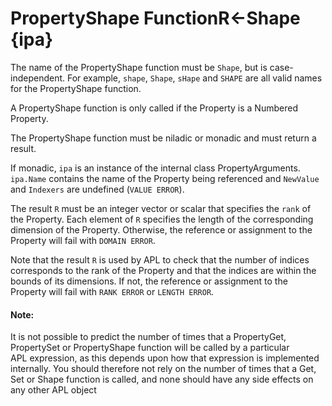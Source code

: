 




<h1 class="heading"><span class="name">PropertyShape Function</span><span class="command">R←Shape {ipa}</span></h1>

The name of the PropertyShape function must be `Shape`, but is case-independent. For example, `shape`, `Shape`, `sHape` and `SHAPE` are all valid names for the PropertyShape function.


A PropertyShape function is only called if the Property is a Numbered Property.


The PropertyShape function must be niladic or monadic and must return a result.



If monadic, `ipa` is an instance of the internal class PropertyArguments. `ipa.Name` contains the name of the Property being referenced and `NewValue` and `Indexers` are undefined (`VALUE ERROR`).


The result `R` must be an integer vector or scalar that specifies the `rank` of the Property. Each element of `R` specifies the length of the corresponding dimension of the Property. Otherwise, the reference or assignment to the Property will fail with `DOMAIN ERROR`.


Note that the result `R` is used by APL to check that the number of indices corresponds to the rank of the Property and that the indices are within the bounds of its dimensions. If not, the reference or assignment to the Property will fail with `RANK ERROR` or `LENGTH ERROR`.

#### Note:


It is not possible to predict the number of times that a  PropertyGet, PropertySet or PropertyShape function will be called by a particular APL expression, as this depends upon how that expression is implemented internally. You should therefore not rely on the number of times that a Get, Set or Shape function is called, and none should have any side effects on any other APL object


